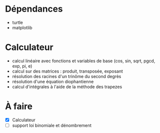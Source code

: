 # Dépendances
 - turtle
 - matplotlib

# Calculateur
 - calcul linéaire avec fonctions et variables de base (cos, sin, sqrt, pgcd, exp, pi, e)
 - calcul sur des matrices : produit, transposée, exposant
 - résolution des racines d'un trinôme du second degrès
 - résolution d'une équation diophantienne
 - calcul d'intégrales à l'aide de la méthode des trapezes
# À faire
 - [X] Calculateur
 - [ ] support loi binomiale et dénombrement
